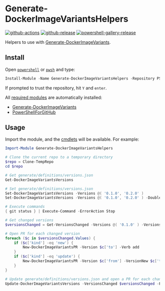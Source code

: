 # Generate-DockerImageVariantsHelpers

[![github-actions](https://github.com/theohbrothers/Generate-DockerImageVariantsHelpers/workflows/ci-master-pr/badge.svg)](https://github.com/theohbrothers/Generate-DockerImageVariantsHelpers/actions)
[![github-release](https://img.shields.io/github/v/release/theohbrothers/Generate-DockerImageVariantsHelpers?style=flat-square)](https://github.com/theohbrothers/Generate-DockerImageVariantsHelpers/releases/)
[![powershell-gallery-release](https://img.shields.io/powershellgallery/v/Generate-DockerImageVariantsHelpers?logo=powershell&logoColor=white&label=PSGallery&labelColor=&style=flat-square)](https://www.powershellgallery.com/packages/Generate-DockerImageVariantsHelpers/)

Helpers to use with [Generate-DockerImageVariants](https://github.com/theohbrothers/Generate-DockerImageVariants).

## Install

Open [`powershell`](https://docs.microsoft.com/en-us/powershell/scripting/windows-powershell/install/installing-windows-powershell?view=powershell-5.1) or [`pwsh`](https://github.com/powershell/powershell#-powershell) and type:

```powershell
Install-Module -Name Generate-DockerImageVariantsHelpers -Repository PSGallery -Scope CurrentUser -Verbose
```

If prompted to trust the repository, hit `Y` and `enter`.

All [required modules](src/Generate-DockerImageVariantsHelpers/Generate-DockerImageVariantsHelpers.psd1) are automatically installed:

- [Generate-DockerImageVariants](https://www.powershellgallery.com/packages/Generate-DockerImageVariants/)
- [PowerShellForGitHub](https://www.powershellgallery.com/packages/PowerShellForGitHub)

## Usage

Import the module, and the [cmdlets](src/Generate-DockerImageVariantsHelpers/public) will be available. For example:

```powershell
Import-Module Generate-DockerImageVariantsHelpers

# Clone the current repo to a temporary directory
$repo = Clone-TempRepo
cd $repo

# Get generate/definitions/versions.json
Get-DockerImageVariantsVersions

# Set generate/definitions/versions.json
Set-DockerImageVariantsVersions -Versions @( '0.1.0', '0.2.0' )
Set-DockerImageVariantsVersions -Versions @( '0.1.0', '0.2.0' ) -DoubleNewlines

# Execute commands
{ git status } | Execute-Command -ErrorAction Stop

# Get changed versions
$versionsChanged = Get-VersionsChanged -Versions @( '0.1.0' ) -VersionsNew @( '0.1.1', '0.2.0' ) -AsObject

# Open PR for each changed version
foreach ($c in $versionsChanged.Values) {
    if ($c['kind'] -eq 'new') {
        New-DockerImageVariantsPR -Version $c['to'] -Verb add
    }
    if ($c['kind'] -eq 'update') {
        New-DockerImageVariantsPR -Version $c['from'] -VersionNew $c['to'] -Verb update
    }
}

# Update generate/definitions/versions.json and open a PR for each changed version
Update-DockerImageVariantsVersions -VersionsChanged $versionsChanged -PR
```
